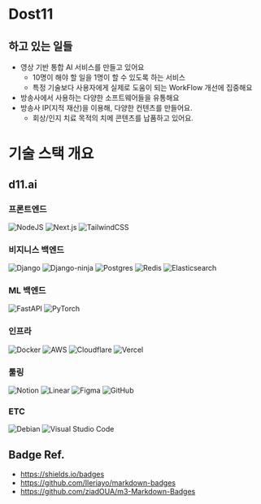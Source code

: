 # Dost11
## 하고 있는 일들
* 영상 기반 통합 AI 서비스를 만들고 있어요
  * 10명이 해야 할 일을 1명이 할 수 있도록 하는 서비스
  * 특정 기술보다 사용자에게 실제로 도움이 되는 WorkFlow 개선에 집중해요
* 방송사에서 사용하는 다양한 소프트웨어들을 유통해요
* 방송사 IP(지적 재산)을 이용해, 다양한 컨텐츠를 만들어요.
  * 회상/인지 치료 목적의 치메 콘텐츠를 납품하고 있어요.

# 기술 스택 개요
## d11.ai 

### 프론트엔드
![NodeJS](https://img.shields.io/badge/node.js-6DA55F?style=for-the-badge&logo=node.js&logoColor=white)
![Next.js](https://ziadoua.github.io/m3-Markdown-Badges/badges/NextJS/nextjs1.svg)
![TailwindCSS](https://img.shields.io/badge/tailwindcss-%2338B2AC.svg?style=for-the-badge&logo=tailwind-css&logoColor=white)

### 비지니스 백엔드
![Django](https://www.djangoproject.com/m/img/badges/djangomade124x25.gif)
![Django-ninja](https://img.shields.io/badge/django-ninja-blue)
![Postgres](https://ziadoua.github.io/m3-Markdown-Badges/badges/PostgreSQL/postgresql1.svg)
![Redis](https://img.shields.io/badge/redis-DD0031?style=for-the-badge&logo=redis&logoColor=white)
![Elasticsearch](https://img.shields.io/badge/elasticsearch-005571?style=for-the-badge&logo=elasticsearch&logoColor=white)

### ML 백엔드
![FastAPI](https://ziadoua.github.io/m3-Markdown-Badges/badges/FastAPI/fastapi1.svg)
![PyTorch](https://img.shields.io/badge/PyTorch-%23EE4C2C.svg?style=for-the-badge&logo=PyTorch&logoColor=white)

### 인프라
![Docker](https://ziadoua.github.io/m3-Markdown-Badges/badges/Docker/docker1.svg)
![AWS](https://img.shields.io/badge/AWS-%23FF9900.svg?style=for-the-badge&logo=amazon-aws&logoColor=white)
![Cloudflare](https://img.shields.io/badge/Cloudflare-F38020?style=for-the-badge&logo=Cloudflare&logoColor=white)
![Vercel](https://img.shields.io/badge/vercel-%23000000.svg?style=for-the-badge&logo=vercel&logoColor=white)

### 툴링
![Notion](https://img.shields.io/badge/notion-000000?style=for-the-badge&logo=notion&logoColor=white)
![Linear](https://img.shields.io/badge/linear-5E6AD2?style=for-the-badge&logo=linear&logoColor=white)
![Figma](https://img.shields.io/badge/figma-F24E1E?style=for-the-badge&logo=figma&logoColor=white)
![GitHub](https://img.shields.io/badge/github-121011?style=for-the-badge&logo=github&logoColor=white)

### ETC
![Debian](https://img.shields.io/badge/Debian-D70A53?style=for-the-badge&logo=debian&logoColor=white)
![Visual Studio Code](https://img.shields.io/badge/Visual%20Studio%20Code-0078d7.svg?style=for-the-badge&logo=visual-studio-code&logoColor=white)

## Badge Ref.
* https://shields.io/badges
* https://github.com/Ileriayo/markdown-badges
* https://github.com/ziadOUA/m3-Markdown-Badges

